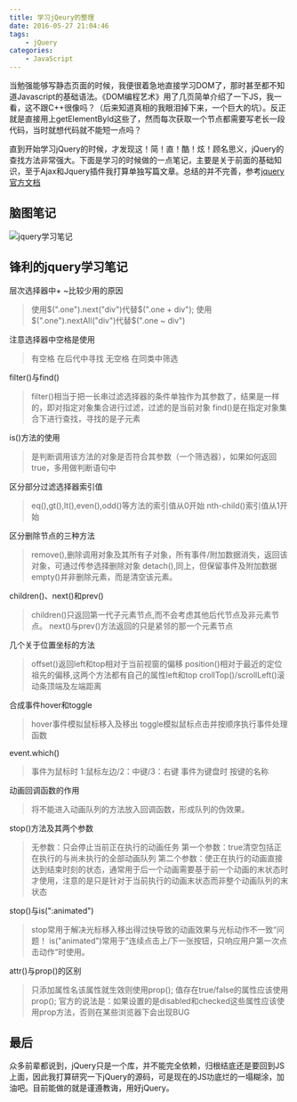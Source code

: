 ```yaml
---
title: 学习jQeury的整理
date: 2016-05-27 21:04:46
tags:
	- jQuery
categories:
	- JavaScript
---
```

当勉强能够写静态页面的时候，我便很着急地直接学习DOM了，那时甚至都不知道Javascript的基础语法。《DOM编程艺术》用了几页简单介绍了一下JS，我一看，这不跟C++很像吗？（后来知道真相的我眼泪掉下来，一个巨大的坑）。反正就是直接用上getElementById这些了，然而每次获取一个节点都需要写老长一段代码，当时就想代码就不能短一点吗？
<!--more-->
直到开始学习jQuery的时候，才发现这！简！直！酷！炫！顾名思义，jQuery的查找方法非常强大。下面是学习的时候做的一点笔记，主要是关于前面的基础知识，至于Ajax和Jquery插件我打算单独写篇文章。总结的并不完善，参考[jquery官方文档](https://api.jquery.com/)
## 脑图笔记
![jquery学习笔记](/uploads/jQuery.png)
## 锋利的jquery学习笔记

层次选择器中+ ~比较少用的原因
>使用$(".one").next("div")代替$(".one + div");
>使用$(".one").nextAll("div")代替$(".one ~ div")

注意选择器中空格是使用
>有空格 在后代中寻找
>无空格 在同类中筛选

filter()与find()
>filter()相当于把一长串过滤选择器的条件单独作为其参数了，结果是一样的，即对指定对象集合进行过滤，过滤的是当前对象
>find()是在指定对象集合下进行查找，寻找的是子元素

is()方法的使用
>是判断调用该方法的对象是否符合其参数（一个筛选器），如果如何返回true，多用做判断语句中

区分部分过滤选择器索引值
>eq(),gt(),lt(),even(),odd()等方法的索引值从0开始
>nth-child()索引值从1开始

区分删除节点的三种方法
>remove(),删除调用对象及其所有子对象，所有事件/附加数据消失，返回该对象，可通过传参选择删除对象
>detach(),同上，但保留事件及附加数据
>empty()并非删除元素，而是清空该元素。

children()、next()和prev()
>children()只返回第一代子元素节点,而不会考虑其他后代节点及非元素节点。
>next()与prev()方法返回的只是紧邻的那一个元素节点

几个关于位置坐标的方法
>offset()返回left和top相对于当前视窗的偏移
>position()相对于最近的定位祖先的偏移,这两个方法都有自己的属性left和top
>crollTop()/scrollLeft()滚动条顶端及左端距离

合成事件hover和toggle
>hover事件模拟鼠标移入及移出
>toggle模拟鼠标点击并按顺序执行事件处理函数

event.which()
>事件为鼠标时 1:鼠标左边/2：中键/3：右键
>事件为键盘时 按键的名称

动画回调函数的作用
>将不能进入动画队列的方法放入回调函数，形成队列的伪效果。

stop()方法及其两个参数
>无参数：只会停止当前正在执行的动画任务
>第一个参数：true清空包括正在执行的与尚未执行的全部动画队列
>第二个参数：使正在执行的动画直接达到结束时刻的状态，通常用于后一个动画需要基于前一个动画的末状态时才使用，注意的是只是针对于当前执行的动画末状态而非整个动画队列的末状态

stop()与is(":animated")
>stop常用于解决光标移入移出得过快导致的动画效果与光标动作不一致“问题！
>is("animated")常用于”连续点击上/下一张按钮，只响应用户第一次点击动作“时使用。

attr()与prop()的区别
>只添加属性名该属性就生效则使用prop();
>值存在true/false的属性应该使用prop();
>官方的说法是：如果设置的是disabled和checked这些属性应该使用prop方法，否则在某些浏览器下会出现BUG

## 最后
众多前辈都说到，jQuery只是一个库，并不能完全依赖，归根结底还是要回到JS上面，因此我打算研究一下jQuery的源码，可是现在的JS功底烂的一塌糊涂，加油吧。目前能做的就是谨遵教诲，用好jQuery。
